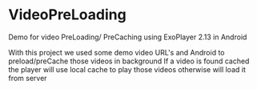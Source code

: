 # VideoPreLoading

Demo for video PreLoading/ PreCaching using ExoPlayer 2.13 in Android

With this project we used some demo video URL's and Android to preload/preCache those videos in background
If a video is found cached the player will use local cache to play those videos otherwise will load it from server
